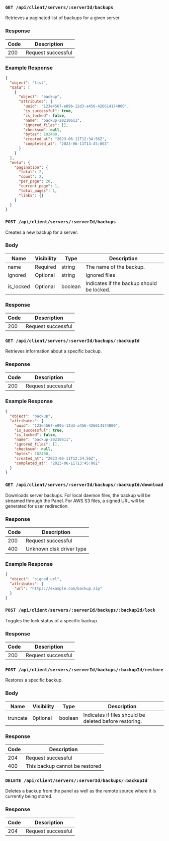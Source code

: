 ### `GET /api/client/servers/:serverId/backups`

Retrieves a paginated list of backups for a given server.

### Response

| Code | Description        |
| ---- | ------------------ |
| 200  | Request successful |

### Example Response

```json
{
  "object": "list",
  "data": [
    {
      "object": "backup",
      "attributes": {
        "uuid": "123e4567-e89b-12d3-a456-426614174000",
        "is_successful": true,
        "is_locked": false,
        "name": "backup-20210611",
        "ignored_files": [],
        "checksum": null,
        "bytes": 102400,
        "created_at": "2023-06-11T12:34:56Z",
        "completed_at": "2023-06-11T13:45:00Z"
      }
    }
  ],
  "meta": {
    "pagination": {
      "total": 2,
      "count": 2,
      "per_page": 20,
      "current_page": 1,
      "total_pages": 1,
      "links": {}
    }
  }
}
```

### `POST /api/client/servers/:serverId/backups`

Creates a new backup for a server.

### Body

| Name      | Visibility | Type    | Description                               |
| --------- | ---------- | ------- | ----------------------------------------- |
| name      | Required   | string  | The name of the backup.                   |
| ignored   | Optional   | string  | Ignored files                             |
| is_locked | Optional   | boolean | Indicates if the backup should be locked. |

### Response

| Code | Description        |
| ---- | ------------------ |
| 200  | Request successful |

### `GET /api/client/servers/:serverId/backups/:backupId`

Retrieves information about a specific backup.

### Response

| Code | Description        |
| ---- | ------------------ |
| 200  | Request successful |

### Example Response

```json
{
  "object": "backup",
  "attributes": {
    "uuid": "123e4567-e89b-12d3-a456-426614174000",
    "is_successful": true,
    "is_locked": false,
    "name": "backup-20210611",
    "ignored_files": [],
    "checksum": null,
    "bytes": 102400,
    "created_at": "2023-06-11T12:34:56Z",
    "completed_at": "2023-06-11T13:45:00Z"
  }
}
```

### `GET /api/client/servers/:serverId/backups/:backupId/download`

Downloads server backups. For local daemon files, the backup will be streamed through the Panel. For AWS S3 files, a signed URL will be generated for user redirection.

### Response

| Code | Description              |
| ---- | ------------------------ |
| 200  | Request successful       |
| 400  | Unknown disk driver type |

### Example Response

```json
{
  "object": "signed_url",
  "attributes": {
    "url": "https://example.com/backup.zip"
  }
}
```

### `POST /api/client/servers/:serverId/backups/:backupId/lock`

Toggles the lock status of a specific backup.

### Response

| Code | Description        |
| ---- | ------------------ |
| 200  | Request successful |

### `POST /api/client/servers/:serverId/backups/:backupId/restore`

Restores a specific backup.

### Body

| Name     | Visibility | Type    | Description                                            |
| -------- | ---------- | ------- | ------------------------------------------------------ |
| truncate | 0ptional   | boolean | Indicates if files should be deleted before restoring. |

### Response

| Code | Description                    |
| ---- | ------------------------------ |
| 204  | Request successful             |
| 400  | This backup cannot be restored |

### `DELETE /api/client/servers/:serverId/backups/:backupId`

Deletes a backup from the panel as well as the remote source where it is currently
being stored.

### Response

| Code | Description        |
| ---- | ------------------ |
| 204  | Request successful |
